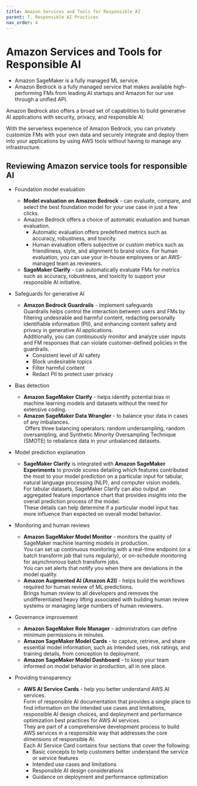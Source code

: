 ```yaml
---
title: Amazon Services and Tools for Responsible AI
parent: 7. Responsible AI Practices
nav_order: 4
---
```


# Amazon Services and Tools for Responsible AI
- Amazon SageMaker is a fully managed ML service.  
- Amazon Bedrock is a fully managed service that makes available high-performing FMs from leading AI startups and Amazon for our use through a unified API.  

Amazon Bedrock also offers a broad set of capabilities to build generative AI applications with security, privacy, and responsible AI.

With the serverless experience of Amazon Bedrock, you can privately customize FMs with your own data and securely integrate and deploy them into your applications by using AWS tools without having to manage any infrastructure.

## Reviewing Amazon service tools for responsible AI

- Foundation model evaluation  
  - **Model evaluation on Amazon Bedrock** - can evaluate, compare, and select the best foundation model for your use case in just a few clicks.  
  - Amazon Bedrock offers a choice of automatic evaluation and human evaluation.  
    - Automatic evaluation offers predefined metrics such as accuracy, robustness, and toxicity.   
    - Human evaluation offers subjective or custom metrics such as friendliness, style, and alignment to brand voice. For human evaluation, you can use your in-house employees or an AWS-managed team as reviewers.  
  - **SageMaker Clarify** - can automatically evaluate FMs for metrics such as accuracy, robustness, and toxicity to support your responsible AI initiative.  
- Safeguards for generative AI  
  - **Amazon Bedrock Guardrails** - implement safeguards  
  Guardrails helps control the interaction between users and FMs by filtering undesirable and harmful content, redacting personally identifiable information (PII), and enhancing content safety and privacy in generative AI applications.  
Additionally, you can continuously monitor and analyze user inputs and FM responses that can violate customer-defined policies in the guardrails.  
    - Consistent level of AI safety  
    - Block undesirable topics  
    - Filter harmful content  
    - Redact PII to protect user privacy

- Bias detection  
  - **Amazon SageMaker Clarify** - helps identify potential bias in machine learning models and datasets without the need for extensive coding.  
  - **Amazon SageMaker Data Wrangler** - to balance your data in cases of any imbalances.  
 Offers three balancing operators: random undersampling, random oversampling, and Synthetic Minority Oversampling Technique (SMOTE) to rebalance data in your unbalanced datasets.  
- Model prediction explanation  
  - **SageMaker Clarify** is integrated with **Amazon SageMaker Experiments** to provide scores detailing which features contributed the most to your model prediction on a particular input for tabular, natural language processing (NLP), and computer vision models.  
For tabular datasets, SageMaker Clarify can also output an aggregated feature importance chart that provides insights into the overall prediction process of the model.  
These details can help determine if a particular model input has more influence than expected on overall model behavior.  
- Monitoring and human reviews  
  - **Amazon SageMaker Model Monitor** - monitors the quality of SageMaker machine learning models in production.  
You can set up continuous monitoring with a real-time endpoint (or a batch transform job that runs regularly), or on-schedule monitoring for asynchronous batch transform jobs.  
You can set alerts that notify you when there are deviations in the model quality.  
  - **Amazon Augmented AI (Amazon A2I)** - helps build the workflows required for human review of ML predictions.  
Brings human review to all developers and removes the undifferentiated heavy lifting associated with building human review systems or managing large numbers of human reviewers.  
- Governance improvement  
  - **Amazon SageMaker Role Manager** - administrators can define minimum permissions in minutes.   
  - **Amazon SageMaker Model Cards** - to capture, retrieve, and share essential model information, such as intended uses, risk ratings, and training details, from conception to deployment.   
  - **Amazon SageMaker Model Dashboard** - to keep your team informed on model behavior in production, all in one place.  
- Providing transparency  
  - **AWS AI Service Cards** - help you better understand AWS AI services.  
Form of responsible AI documentation that provides a single place to find information on the intended use cases and limitations, responsible AI design choices, and deployment and performance optimization best practices for AWS AI services.  
They are part of a comprehensive development process to build AWS services in a responsible way that addresses the core dimensions of responsible AI.  
Each AI Service Card contains four sections that cover the following:  
    - Basic concepts to help customers better understand the service or service features  
    - Intended use cases and limitations  
    - Responsible AI design considerations  
    - Guidance on deployment and performance optimization  
